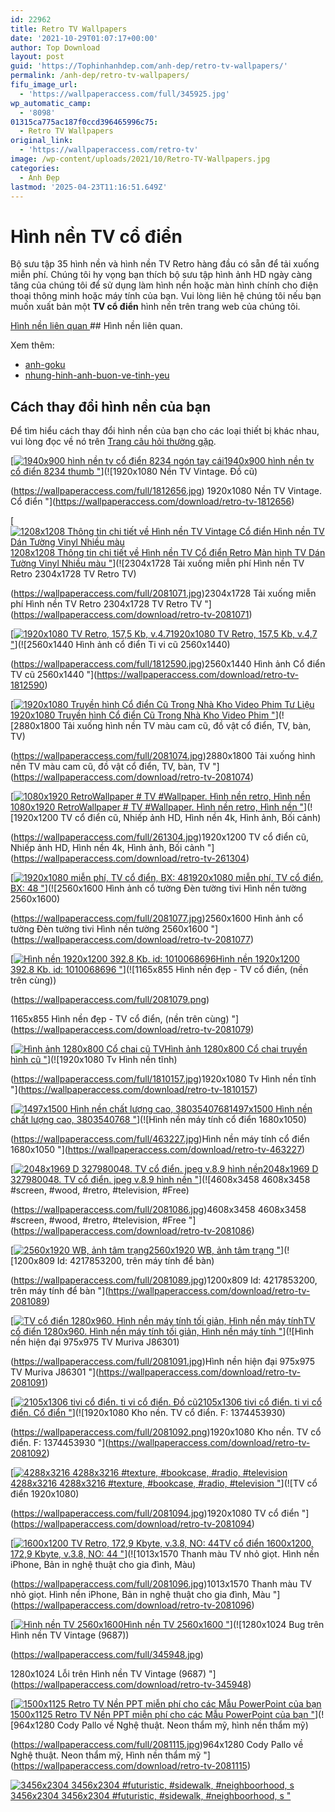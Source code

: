 ```yaml
---
id: 22962
title: Retro TV Wallpapers
date: '2021-10-29T01:07:17+00:00'
author: Top Download
layout: post
guid: 'https://Tophinhanhdep.com/anh-dep/retro-tv-wallpapers/'
permalink: /anh-dep/retro-tv-wallpapers/
fifu_image_url:
  - 'https://wallpaperaccess.com/full/345925.jpg'
wp_automatic_camp:
  - '8098'
01315ca775ac187f0ccd396465996c75:
  - Retro TV Wallpapers
original_link:
  - 'https://wallpaperaccess.com/retro-tv'
image: /wp-content/uploads/2021/10/Retro-TV-Wallpapers.jpg
categories:
  - Ảnh Đẹp
lastmod: '2025-04-23T11:16:51.649Z'
---
```

# Hình nền TV cổ điển

Bộ sưu tập 35 hình nền và hình nền TV Retro hàng đầu có sẵn để tải xuống miễn phí. Chúng tôi hy vọng bạn thích bộ sưu tập hình ảnh HD ngày càng tăng của chúng tôi để sử dụng làm hình nền hoặc màn hình chính cho điện thoại thông minh hoặc máy tính của bạn. Vui lòng liên hệ chúng tôi nếu bạn muốn xuất bản một **TV cổ điển** hình nền trên trang web của chúng tôi.

[Hình nền liên quan ](#related) ## Hình nền liên quan.

   
 Xem thêm:

   
- [anh-goku](https://tophinhanhdep.com/anh-anime/anh-goku/)
- [nhung-hinh-anh-buon-ve-tinh-yeu](https://tophinhanhdep.com/hinh-anh-buon/nhung-hinh-anh-buon-ve-tinh-yeu/)

## Cách thay đổi hình nền của bạn

Để tìm hiểu cách thay đổi hình nền của bạn cho các loại thiết bị khác nhau, vui lòng đọc về nó trên [Trang câu hỏi thường gặp](https://tophinhanhdep.com/faq/).

  
[[![1940x900 hình nền tv cổ điển 8234 ngón tay cái](https://wallpaperaccess.com/full/345925.jpg)1940x900 hình nền tv cổ điển 8234 thumb "](https://wallpaperaccess.com/download/retro-tv-345925)](![1920x1080 Nền TV Vintage.  Đồ cũ)

(https://wallpaperaccess.com/full/1812656.jpg) 1920x1080 Nền TV Vintage. Cổ điển "](https://wallpaperaccess.com/download/retro-tv-1812656)

[[![1208x1208 Thông tin chi tiết về Hình nền TV Vintage Cổ điển Hình nền TV Dán Tường Vinyl Nhiều màu](https://wallpaperaccess.com/full/1181179.jpg)1208x1208 Thông tin chi tiết về Hình nền TV Cổ điển Retro Màn hình TV Dán Tường Vinyl Nhiều màu "](https://wallpaperaccess.com/download/retro-tv-1181179)](![2304x1728 Tải xuống miễn phí Hình nền TV Retro 2304x1728 TV Retro TV)

(https://wallpaperaccess.com/full/2081071.jpg)2304x1728 Tải xuống miễn phí Hình nền TV Retro 2304x1728 TV Retro TV "](https://wallpaperaccess.com/download/retro-tv-2081071)

[[![1920x1080 TV Retro, 157,5 Kb, v.4.7](https://wallpaperaccess.com/full/2081072.jpg)1920x1080 TV Retro, 157,5 Kb, v.4,7 "](https://wallpaperaccess.com/download/retro-tv-2081072)](![2560x1440 Hình ảnh cổ điển Ti vi cũ 2560x1440)

(https://wallpaperaccess.com/full/1812590.jpg)2560x1440 Hình ảnh Cổ điển TV cũ 2560x1440 "](https://wallpaperaccess.com/download/retro-tv-1812590)

[[![1920x1080 Truyền hình Cổ điển Cũ Trong Nhà Kho Video Phim Tư Liệu](https://wallpaperaccess.com/full/346116.png)1920x1080 Truyền hình Cổ điển Cũ Trong Nhà Kho Video Phim "](https://wallpaperaccess.com/download/retro-tv-346116)](![2880x1800 Tải xuống hình nền TV màu cam cũ, đồ vật cổ điển, TV, bàn, TV)

(https://wallpaperaccess.com/full/2081074.jpg)2880x1800 Tải xuống hình nền TV màu cam cũ, đồ vật cổ điển, TV, bàn, TV "](https://wallpaperaccess.com/download/retro-tv-2081074)

[[![1080x1920 RetroWallpaper # TV #Wallpaper.  Hình nền retro, Hình nền](https://wallpaperaccess.com/full/2081075.jpg)1080x1920 RetroWallpaper # TV #Wallpaper. Hình nền retro, Hình nền "](https://wallpaperaccess.com/download/retro-tv-2081075)](![1920x1200 TV cổ điển cũ, Nhiếp ảnh HD, Hình nền 4k, Hình ảnh, Bối cảnh)

(https://wallpaperaccess.com/full/261304.jpg)1920x1200 TV cổ điển cũ, Nhiếp ảnh HD, Hình nền 4k, Hình ảnh, Bối cảnh "](https://wallpaperaccess.com/download/retro-tv-261304)

[[![1920x1080 miễn phí, TV cổ điển, BX: 48](https://wallpaperaccess.com/full/2081076.png)1920x1080 miễn phí, TV cổ điển, BX: 48 "](https://wallpaperaccess.com/download/retro-tv-2081076)](![2560x1600 Hình ảnh cổ tường Đèn tường tivi Hình nền tường 2560x1600)

(https://wallpaperaccess.com/full/2081077.jpg)2560x1600 Hình ảnh cổ tường Đèn tường tivi Hình nền tường 2560x1600 "](https://wallpaperaccess.com/download/retro-tv-2081077)

[[![Hình nền 1920x1200 392.8 Kb.  id: 1010068696](https://wallpaperaccess.com/full/2081078.jpg)Hình nền 1920x1200 392.8 Kb. id: 1010068696 "](https://wallpaperaccess.com/download/retro-tv-2081078)](![1165x855 Hình nền đẹp - TV cổ điển, (nền trên cùng))

(https://wallpaperaccess.com/full/2081079.png)

1165x855 Hình nền đẹp - TV cổ điển, (nền trên cùng) "](https://wallpaperaccess.com/download/retro-tv-2081079)

[[![Hình ảnh 1280x800 Cổ chai cũ TV](https://wallpaperaccess.com/full/1810237.jpg)Hình ảnh 1280x800 Cổ chai truyền hình cũ "](https://wallpaperaccess.com/download/retro-tv-1810237)](![1920x1080 Tv Hình nền tĩnh)

(https://wallpaperaccess.com/full/1810157.jpg)1920x1080 Tv Hình nền tĩnh "](https://wallpaperaccess.com/download/retro-tv-1810157)

[[![1497x1500 Hình nền chất lượng cao, 3803540768](https://wallpaperaccess.com/full/2081082.jpg)1497x1500 Hình nền chất lượng cao, 3803540768 "](https://wallpaperaccess.com/download/retro-tv-2081082)](![Hình nền máy tính cổ điển 1680x1050)

(https://wallpaperaccess.com/full/463227.jpg)Hình nền máy tính cổ điển 1680x1050 "](https://wallpaperaccess.com/download/retro-tv-463227)

[[![2048x1969 D 327980048. TV cổ điển.  jpeg v.8.9 hình nền](https://wallpaperaccess.com/full/2081083.jpg)2048x1969 D 327980048. TV cổ điển. jpeg v.8.9 hình nền "](https://wallpaperaccess.com/download/retro-tv-2081083)](![4608x3458 4608x3458 #screen, #wood, #retro, #television, #Free)

(https://wallpaperaccess.com/full/2081086.jpg)4608x3458 4608x3458 #screen, #wood, #retro, #television, #Free "](https://wallpaperaccess.com/download/retro-tv-2081086)

[[![2560x1920 WB, ảnh tâm trạng](https://wallpaperaccess.com/full/2081088.jpg)2560x1920 WB, ảnh tâm trạng "](https://wallpaperaccess.com/download/retro-tv-2081088)](![1200x809 Id: 4217853200, trên máy tính để bàn)

(https://wallpaperaccess.com/full/2081089.jpg)1200x809 Id: 4217853200, trên máy tính để bàn "](https://wallpaperaccess.com/download/retro-tv-2081089)

[[![TV cổ điển 1280x960.  Hình nền máy tính tối giản, Hình nền máy tính](https://wallpaperaccess.com/full/798969.jpg)TV cổ điển 1280x960. Hình nền máy tính tối giản, Hình nền máy tính "](https://wallpaperaccess.com/download/retro-tv-798969)](![Hình nền hiện đại 975x975 TV Muriva J86301)

(https://wallpaperaccess.com/full/2081091.jpg)Hình nền hiện đại 975x975 TV Muriva J86301 "](https://wallpaperaccess.com/download/retro-tv-2081091)

[[![2105x1306 tivi cổ điển.  ti vi cổ điển.  Đồ cũ](https://wallpaperaccess.com/full/345946.jpg)2105x1306 tivi cổ điển. ti vi cổ điển. Cổ điển "](https://wallpaperaccess.com/download/retro-tv-345946)](![1920x1080 Kho nền.  TV cổ điển.  F: 1374453930)

(https://wallpaperaccess.com/full/2081092.png)1920x1080 Kho nền. TV cổ điển. F: 1374453930 "](https://wallpaperaccess.com/download/retro-tv-2081092)

[[![4288x3216 4288x3216 #texture, #bookcase, #radio, #television](https://wallpaperaccess.com/full/2081093.jpg)4288x3216 4288x3216 #texture, #bookcase, #radio, #television "](https://wallpaperaccess.com/download/retro-tv-2081093)](![TV cổ điển 1920x1080)

(https://wallpaperaccess.com/full/2081094.jpg)1920x1080 TV cổ điển "](https://wallpaperaccess.com/download/retro-tv-2081094)

[[![1600x1200 TV Retro, 172,9 Kbyte, v.3.8, NO: 44](https://wallpaperaccess.com/full/2081095.jpg)TV cổ điển 1600x1200, 172,9 Kbyte, v.3.8, NO: 44 "](https://wallpaperaccess.com/download/retro-tv-2081095)](![1013x1570 Thanh màu TV nhỏ giọt.  Hình nền iPhone, Bản in nghệ thuật cho gia đình, Màu)

(https://wallpaperaccess.com/full/2081096.jpg)1013x1570 Thanh màu TV nhỏ giọt. Hình nền iPhone, Bản in nghệ thuật cho gia đình, Màu "](https://wallpaperaccess.com/download/retro-tv-2081096)

[[![Hình nền TV 2560x1600](https://wallpaperaccess.com/full/2081098.jpg)Hình nền TV 2560x1600 "](https://wallpaperaccess.com/download/retro-tv-2081098)](![1280x1024 Bug trên Hình nền TV Vintage (9687))

(https://wallpaperaccess.com/full/345948.jpg)

1280x1024 Lỗi trên Hình nền TV Vintage (9687) "](https://wallpaperaccess.com/download/retro-tv-345948)

[[![1500x1125 Retro TV Nền PPT miễn phí cho các Mẫu PowerPoint của bạn](https://wallpaperaccess.com/full/2081103.jpg)1500x1125 Retro TV Nền PPT miễn phí cho các Mẫu PowerPoint của bạn "](https://wallpaperaccess.com/download/retro-tv-2081103)](![964x1280 Cody Pallo về Nghệ thuật.  Neon thẩm mỹ, hình nền thẩm mỹ)

(https://wallpaperaccess.com/full/2081115.jpg)964x1280 Cody Pallo về Nghệ thuật. Neon thẩm mỹ, Hình nền thẩm mỹ "](https://wallpaperaccess.com/download/retro-tv-2081115)

[![3456x2304 3456x2304 #futuristic, #sidewalk, #neighboorhood, s](https://wallpaperaccess.com/full/2081116.jpg)3456x2304 3456x2304 #futuristic, #sidewalk, #neighboorhood, s "](https://wallpaperaccess.com/download/retro-tv-2081116)
